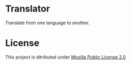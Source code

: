 # Translator
Translate from one language to another.

# License

This project is ditributed under [Mozilla Public License 2.0](LICENSE)